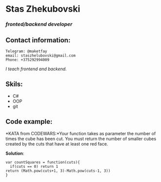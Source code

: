 # Stas Zhekubovski
### *fronted/backend developer*

## Contact information: 
    Telegram: @maketfay
    email: staszhelubovski@gmail.com
    Phone: +375292994009
*I teach frontend and backend.*
## Skils:
* C#
* OOP
* git
## Code example:
*KATA from CODEWARS:*Your function takes as parameter the number of times the cube has been cut. You must return the number of smaller cubes created by the cuts that have at least one red face.

**Solution**:
```
var countSquares = function(cuts){
  if(cuts == 0) return 1
return (Math.pow(cuts+1, 3)-Math.pow(cuts-1, 3))
}
```